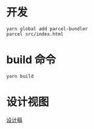 # 开发
```
yarn global add parcel-bundler
parcel src/index.html

```
# build 命令
```
yarn build
```
# 设计视图
[设计稿](https://www.figma.com/file/rCvaYF3d4H7t8mw4DKPs9H/%E6%90%9C%E7%B4%A2%E5%AF%BC%E8%88%AA?node-id=0%3A1)

